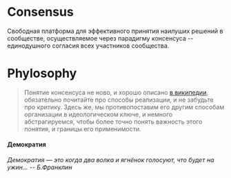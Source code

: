 # Consensus

Свободная платформа для эффективного принятия наилуших решений в сообществе, осуществляемое через парадигму консенсуса -- единодушного согласия всех участников сообщества.

# Phylosophy

> Понятие консенсуса не ново, и хорошо описано [в википедии](https://ru.wikipedia.org/wiki/Консенсус), обязательно почитайте про способы реализации, и не забудьте про критику. Здесь же, мы противопоставим его другим способам организации в идеологическом ключе, и немного абстрагируемся, чтобы более точно понять важность этого понятия, и границы его применимости.

#### Демократия
*Демократия — это когда два волка и ягнёнок голосуют, что будет на ужин… -- Б.Франклин*

